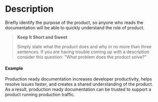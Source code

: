 # Description

Briefly identify the purpose of the product, so anyone who reads the documentation will be able to quickly understand the role of product.

> **Keep It Short and Sweet**
>
> Simply state what the product does and why in no more than three sentences. If you are having trouble coming up with a description consider this question: "What problem does the product solve?"


#### Example

Production ready documentation increases developer productivity, helps resolve issues faster, and creates a shared understanding of the product. As a result, production ready documentation can be trusted to support a product running production traffic.
